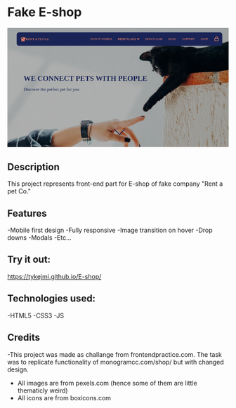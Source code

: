 # Fake E-shop

![page-header](imgs/githubImg.png)

## Description 
This project represents front-end part for E-shop of fake company "Rent a pet Co."

## Features
-Mobile first design
-Fully responsive
-Image transition on hover
-Drop downs
-Modals
-Etc...

## Try it out: 
https://tykejmi.github.io/E-shop/

## Technologies used:
-HTML5
-CSS3
-JS

## Credits
-This project was made as challange from frontendpractice.com. The task was to replicate functionality of monogramcc.com/shop/ but with changed design.
- All images are from pexels.com (hence some of them are little thematicly weird)
- All icons are from boxicons.com



